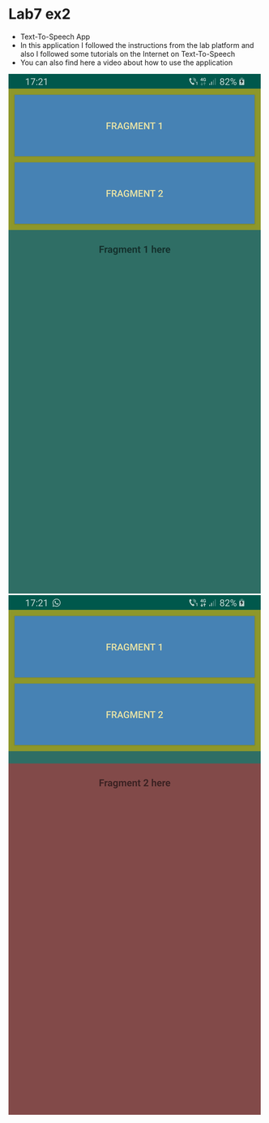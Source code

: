  # Lab7 ex2

* Text-To-Speech App
* In this application I followed the instructions from the lab platform and also I followed some tutorials on the Internet on Text-To-Speech
* You can also find here a video about how to use the application


![](ss1.jpg)
![](ss2.jpg)





